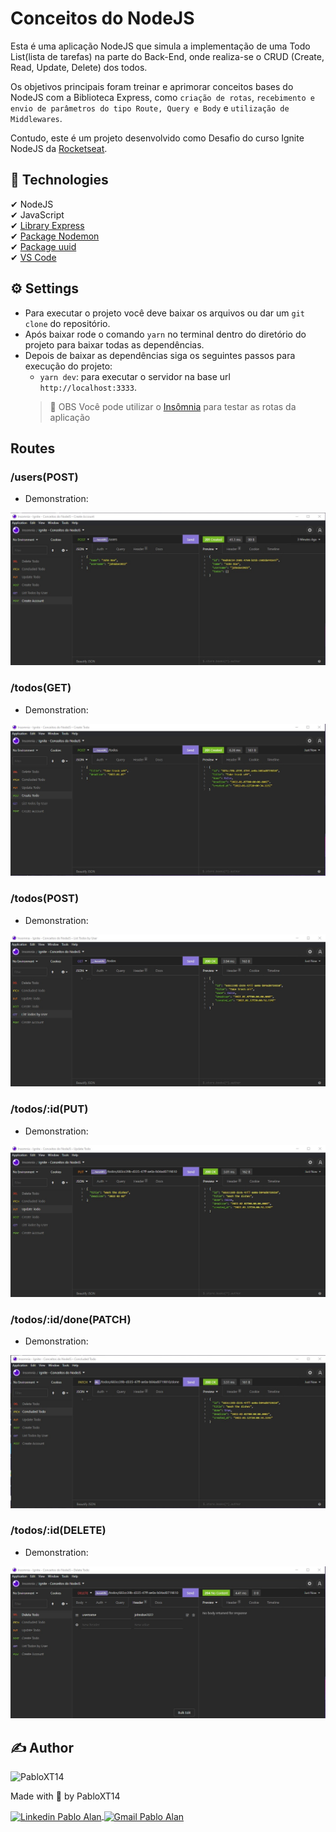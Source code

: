# Conceitos do NodeJS
Esta é uma aplicação NodeJS que simula a implementação de uma Todo List(lista de tarefas) na parte do Back-End, onde realiza-se o CRUD (Create, Read, Update, Delete) dos todos.

Os objetivos principais foram treinar e aprimorar conceitos bases do NodeJS com a Biblioteca Express, como `criação de rotas`, `recebimento e envio de parâmetros do tipo Route, Query e Body` e `utilização de Middlewares`.

Contudo, este é um projeto desenvolvido como Desafio do curso Ignite NodeJS da [Rocketseat](https://www.rocketseat.com.br/).


## 🚀 Technologies
✔ NodeJS
<br>
✔ JavaScript
<br>
✔ [Library Express](https://expressjs.com/)
<br>
✔ [Package Nodemon](https://www.npmjs.com/package/nodemon)
<br>
✔ [Package uuid](https://www.npmjs.com/package/uuid)
<br>
✔ [VS Code](https://code.visualstudio.com/)

## ⚙ Settings
* Para executar o projeto você deve baixar os arquivos ou dar um `git clone` do repositório.
* Após baixar rode o comando `yarn` no terminal dentro do diretório do projeto para baixar todas as dependências.
* Depois de baixar as dependências siga os seguintes passos para execução do projeto:
    - `yarn dev`: para executar o servidor na base url `http://localhost:3333`.
    > 🚨 OBS
    > Você pode utilizar o [Insômnia](https://insomnia.rest/download) para testar as rotas da aplicação


## Routes

### /users(POST)
* Demonstration:
<img src="./Demonstrations/Demonstration01-Rota-Create-Account.jpg" alt="Demostração Rota de criação de usuário">

### /todos(GET)
* Demonstration:
<img src="./Demonstrations/Demonstration02-Rota-Create-Todo.jpg" alt="Demostração Rota de criação de todo">

### /todos(POST)
* Demonstration:
<img src="./Demonstrations/Demonstration03-Rota-List-Todos.jpg" alt="Demostração Rota de listagem de todos">

### /todos/:id(PUT)
* Demonstration:
<img src="./Demonstrations/Demonstration04-Rota-Update-Todo.jpg" alt="Demostração Rota de atualização do todo">

### /todos/:id/done(PATCH)
* Demonstration:
<img src="./Demonstrations/Demonstration05-Rota-Conclued-Todo.jpg" alt="Demostração Rota de coclusão de todo">

### /todos/:id(DELETE)
* Demonstration:
<img src="./Demonstrations/Demonstration06-Rota-Delete-Todo.jpg" alt="Demostração Rota de deletar todo">


## ✍ Author
<img alt="PabloXT14" title="PabloXT14" src="https://avatars.githubusercontent.com/u/71723595?s=400&u=f7a1ec0c2e1f7cd1acf79f61043dbc75b1079de6&v=4" width="100">
<p>
    Made with 💜 by PabloXT14
</p>
<p align="left">
    <a href="https://www.linkedin.com/in/pabloalan/" target="_blank">
        <img align="center" src="https://img.shields.io/badge/LinkedIn-%230077B5?style=for-the-badge&logo=linkedin&logoColor=white" alt="Linkedin Pablo Alan" />
    </a>
    <a href="mailto:pabloxt14@gmail.com" target="_blank">
        <img align="center" src="https://img.shields.io/badge/Gmail-FF0000?style=for-the-badge&logo=gmail&logoColor=white" alt="Gmail Pablo Alan" />
    </a>
</p>